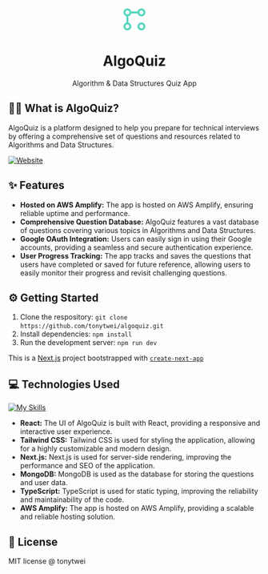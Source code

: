 <div align="center">
    <img src="./public/images/logo.png" />
    <h1>AlgoQuiz</h1>
    <p>Algorithm & Data Structures Quiz App</p>
</div>

## 👨‍💻 What is AlgoQuiz?

AlgoQuiz is a platform designed to help you prepare for technical interviews by offering a comprehensive set of questions and resources related to Algorithms and Data Structures.

[![Website](https://img.shields.io/website?label=algoquiz.com&style=for-the-badge&url=https%3A%2F%2Falgoquiz.com)](https://algoquiz.com)

## ✨ Features

- **Hosted on AWS Amplify:** The app is hosted on AWS Amplify, ensuring reliable uptime and performance.
- **Comprehensive Question Database:** AlgoQuiz features a vast database of questions covering various topics in Algorithms and Data Structures.
- **Google OAuth Integration:** Users can easily sign in using their Google accounts, providing a seamless and secure authentication experience.
- **User Progress Tracking:** The app tracks and saves the questions that users have completed or saved for future reference, allowing users to easily monitor their progress and revisit challenging questions.

## ⚙️ Getting Started

1. Clone the respository: `git clone https://github.com/tonytwei/algoquiz.git`
2. Install dependencies: `npm install`
3. Run the development server: `npm run dev`

This is a [Next.js](https://nextjs.org/) project bootstrapped with [`create-next-app`](https://github.com/vercel/next.js/tree/canary/packages/create-next-app)

## 💻 Technologies Used

[![My Skills](https://skillicons.dev/icons?i=react,tailwind,nextjs,mongodb,ts,aws)](https://skillicons.dev)

- **React:** The UI of AlgoQuiz is built with React, providing a responsive and interactive user experience.
- **Tailwind CSS:** Tailwind CSS is used for styling the application, allowing for a highly customizable and modern design.
- **Next.js:** Next.js is used for server-side rendering, improving the performance and SEO of the application.
- **MongoDB:** MongoDB is used as the database for storing the questions and user data.
- **TypeScript:** TypeScript is used for static typing, improving the reliability and maintainability of the code.
- **AWS Amplify:** The app is hosted on AWS Amplify, providing a scalable and reliable hosting solution.

## 🧾 License

MIT license @ tonytwei

